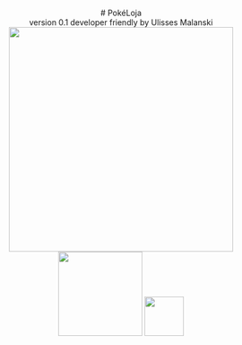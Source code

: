   <br>
  <div align="center">
    # PokéLoja<br>
    version 0.1 developer friendly by Ulisses Malanski<br>
    <img height="400em" src="https://assets.pokemon.com/assets/cms2/img/pokedex/full/890.png">
    <img height="150em" src="https://assets.pokemon.com/assets/cms2/img/pokedex/full/889.png">
    <img height="70em" src="https://assets.pokemon.com/assets/cms2/img/pokedex/full/891.png">
  </div>
